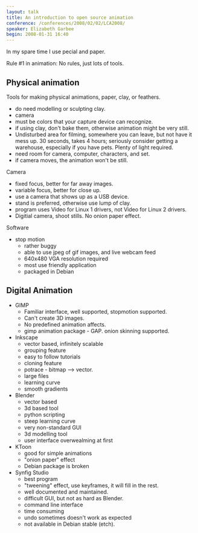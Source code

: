```yaml
---
layout: talk
title: An introduction to open source animation
conference: /conferences/2008/02/02/LCA2008/
speaker: Elizabeth Garbee
begin: 2008-01-31 16:40
---
```

In my spare time I use pecial and paper.

Rule #1 in animation: No rules, just lots of tools.

## Physical animation

Tools for making physical animations, paper, clay, or feathers.

* do need modelling or sculpting clay.
* camera
* must be colors that your capture device can recognize.
* if using clay, don't bake them, otherwise animation might be very
still.
* Undisturbed area for filming, somewhere you can leave, but not
have it mess up. 30 seconds, takes 4 hours; seriously consider getting
a warehouse, especially if you have pets. Plenty of light required.
* need room for camera, computer, characters, and set.
* if camera moves, the animation won't be still.

Camera

* fixed focus, better for far away images.
* variable focus, better for close up.
* use a camera that shows up as a USB device.
* stand is preferred, otherwise use lump of clay.
* program uses Video for Linux 1 drivers, not Video for Linux 2 drivers.
* Digitial camera, shoot stills. No onion paper effect.

Software

* stop motion
  * rather buggy
  * able to use jpeg of gif images, and live webcam feed
  * 640x480 VGA resolution required
  * most use friendly application
  * packaged in Debian


## Digital Animation

* GIMP
  * Familiar interface, well supported, stopmotion supported.
  * Can't create 3D images.
  * No predefined animation affects.
  * gimp animation package - GAP. onion skinning supported.
* Inkscape
  * vector based, infinitely scalable
  * grouping feature
  * easy to follow tutorials
  * cloning feature
  * potrace - bitmap --> vector.
  * large files
  * learning curve
  * smooth gradients
* Blender
  * vector based
  * 3d based tool
  * python scripting
  * steep learning curve
  * very non-standard GUI
  * 3d modelling tool
  * user interface overwealming at first
* KToon
  * good for simple animations
  * "onion paper" effect
  * Debian package is broken
* Synfig Studio
  * best program
  * "tweening" effect, use keyframes, it will fill in the rest.
  * well documented and maintained.
  * difficult GUI, but not as hard as Blender.
  * command line interface
  * time consuming
  * undo sometimes doesn't work as expected
  * not available in Debian stable (etch).

